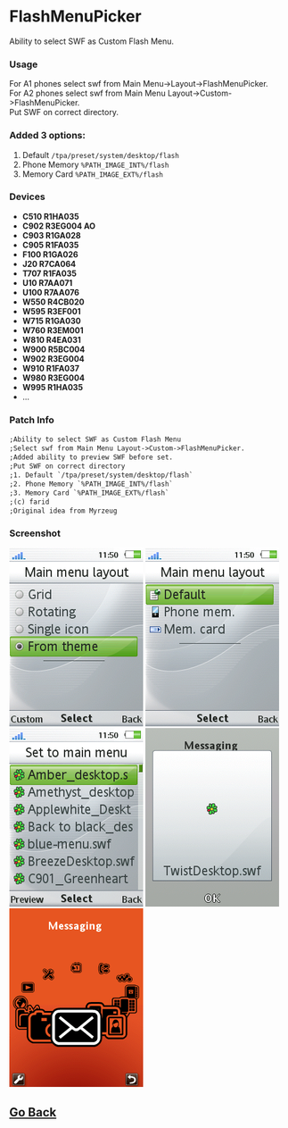 # FlashMenuPicker
Ability to select SWF as Custom Flash Menu.

### Usage
For A1 phones select swf from Main Menu->Layout->FlashMenuPicker.  
For A2 phones select swf from Main Menu Layout->Custom->FlashMenuPicker.  
Put SWF on correct directory.  

### Added 3 options:
1. Default `/tpa/preset/system/desktop/flash`
2. Phone Memory `%PATH_IMAGE_INT%/flash`
3. Memory Card `%PATH_IMAGE_EXT%/flash`

### Devices
- **C510 R1HA035**
- **C902 R3EG004 AO**
- **C903 R1GA028**
- **C905 R1FA035**
- **F100 R1GA026**
- **J20 R7CA064**
- **T707 R1FA035**
- **U10 R7AA071**
- **U100 R7AA076**
- **W550 R4CB020**
- **W595 R3EF001**
- **W715 R1GA030**
- **W760 R3EM001**
- **W810 R4EA031**
- **W900 R5BC004**
- **W902 R3EG004**
- **W910 R1FA037**
- **W980 R3EG004**
- **W995 R1HA035**
- ...

### Patch Info
```
;Ability to select SWF as Custom Flash Menu
;Select swf from Main Menu Layout->Custom->FlashMenuPicker.
;Added ability to preview SWF before set.
;Put SWF on correct directory
;1. Default `/tpa/preset/system/desktop/flash`
;2. Phone Memory `%PATH_IMAGE_INT%/flash`
;3. Memory Card `%PATH_IMAGE_EXT%/flash`
;(c) farid
;Original idea from Myrzeug
```

### Screenshot
![MMLayout](snapshots/ss-MenuSettingsBook-11-50-30.png)
![FMPicker1](snapshots/ss-FlashMenuPickerBook-11-50-34.png)
![FMPicker2](snapshots/ss-FlashMenuPickerBook-11-50-42.png)
![MsgBox](snapshots/ss-MessageBoxBook-11-51-01.png)
![Preview](<snapshots/ss-Browser Book-11-50-57.png>)

## [Go Back](../readme.md)
